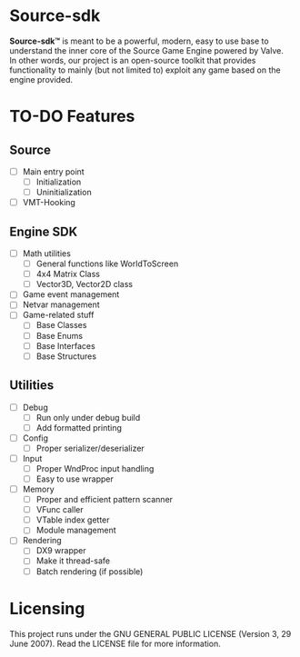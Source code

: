 # Source-sdk

**Source-sdk™** is meant to be a powerful, modern, easy to use base to understand the inner core of the Source Game Engine powered by Valve.  
In other words, our project is an open-source toolkit that provides functionality to mainly (but not limited to) exploit any game based on the engine provided.

# TO-DO Features

## Source
- [ ] Main entry point
  - [ ] Initialization
  - [ ] Uninitialization
- [ ] VMT-Hooking

## Engine SDK
- [ ] Math utilities
  - [ ] General functions like WorldToScreen
  - [ ] 4x4 Matrix Class
  - [ ] Vector3D, Vector2D class
- [ ] Game event management
- [ ] Netvar management
- [ ] Game-related stuff
  - [ ] Base Classes
  - [ ] Base Enums
  - [ ] Base Interfaces
  - [ ] Base Structures

## Utilities
- [ ] Debug
  - [ ] Run only under debug build
  - [ ] Add formatted printing
- [ ] Config
  - [ ] Proper serializer/deserializer
- [ ] Input
  - [ ] Proper WndProc input handling
  - [ ] Easy to use wrapper
- [ ] Memory
  - [ ] Proper and efficient pattern scanner
  - [ ] VFunc caller
  - [ ] VTable index getter
  - [ ] Module management
- [ ] Rendering
  - [ ] DX9 wrapper
  - [ ] Make it thread-safe
  - [ ] Batch rendering (if possible)

# Licensing

This project runs under the GNU GENERAL PUBLIC LICENSE (Version 3, 29 June 2007). Read the LICENSE file for more information.
